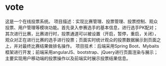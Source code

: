 # vote
这是一个在线投票系统。
项目描述：实现比赛管理、投票管理、投票控制、观众投票、用户管理等模块功能。首先录入参赛选手的基本信息，进行选手PK配对；其次进行比赛，比赛进行时，投票通道可以被设置（开启，暂停，重启，关闭），观众对正在进行比赛的选手进行投票；页面实时统计观众的投票数据展示到页面之上，并对最终比赛结果做排名操作。
项目技术：后端采用Spring Boot、Mybaits框架进行开发；前端采用angularJS、bootstrap、jQuery进行页面渲染与展示；主要实现用户移动端的投票操作以及前端实时展示投票结果信息。
